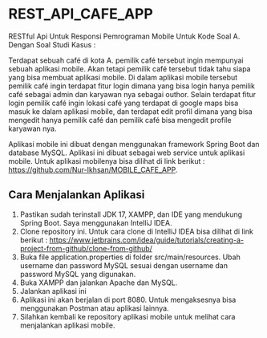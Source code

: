 # REST_API_CAFE_APP
RESTful Api Untuk Responsi Pemrograman Mobile Untuk Kode Soal A. 
Dengan Soal Studi Kasus : 

Terdapat sebuah café di kota A. pemilik café tersebut ingin mempunyai
sebuah aplikasi mobile. Akan tetapi pemilik café tersebut tidak tahu siapa yang
bisa membuat aplikasi mobile. Di dalam aplikasi mobile tersebut pemilik café
ingin terdapat fitur login dimana yang bisa login hanya pemilik café sebagai
admin dan karyawan nya sebagai outhor. Selain terdapat fitur login pemilik café
ingin lokasi café yang terdapat di google maps bisa masuk ke dalam aplikasi
mobile, dan terdapat edit profil dimana yang bisa mengedit hanya pemilik café
dan pemilik café bisa mengedit profile karyawan nya.

Aplikasi mobile ini dibuat dengan menggunakan framework Spring Boot dan database MySQL. Aplikasi ini dibuat sebagai web service untuk aplikasi mobile. Untuk aplikasi mobilenya bisa dilihat di link berikut : https://github.com/Nur-Ikhsan/MOBILE_CAFE_APP. 

## Cara Menjalankan Aplikasi
1. Pastikan sudah terinstall JDK 17, XAMPP, dan IDE yang mendukung Spring Boot. Saya menggunakan IntelliJ IDEA.
2. Clone repository ini. Untuk cara clone di IntelliJ IDEA bisa dilihat di link berikut : https://www.jetbrains.com/idea/guide/tutorials/creating-a-project-from-github/clone-from-github/
3. Buka file application.properties di folder src/main/resources. Ubah username dan password MySQL sesuai dengan username dan password MySQL yang digunakan.
4. Buka XAMPP dan jalankan Apache dan MySQL.
5. Jalankan aplikasi ini
6. Aplikasi ini akan berjalan di port 8080. Untuk mengaksesnya bisa menggunakan Postman atau aplikasi lainnya.
7. Silahkan kembali ke repository aplikasi mobile untuk melihat cara menjalankan aplikasi mobile.
